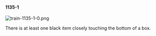 #### 1135-1
![train-1135-1-0.png](https://github.com/lil-lab/nlvr/raw/master/nlvr/train/images/4/train-1135-1-0.png "train-1135-1-0.png")

There is at least one black item closely touching the bottom of a box.